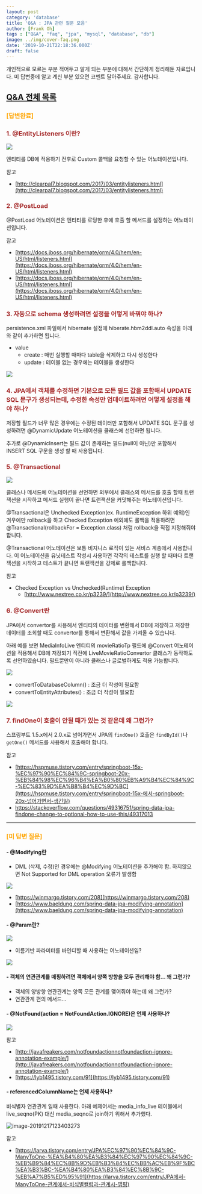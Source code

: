 ```yaml
---
layout: post
category: 'database'
title: 'Q&A : JPA 관련 질문 모음'
author: [Frank Oh]
tags : ["Q&A", "faq", "jpa", "mysql", "database", "db"]
image: ../img/cover-faq.png
date: '2019-10-21T22:18:36.000Z'
draft: false
---
```


개인적으로 모르는 부분 적어두고 알게 되는 부분에 대해서 간단하게 정리해둔 자료입니다.
미 답변중에 알고 계신 부분 있으면 코멘트 달아주세요. 감사합니다.

## [Q&A 전체 목록](https://blog.advenoh.pe.kr/java/QA-%EA%B0%9C%EB%B0%9C%EA%B4%80%EB%A0%A8-%EC%A7%88%EB%AC%B8-%EB%AA%A8%EC%9D%8C/)

### <span style="color:orange">[답변완료]</span>

### <span style="color:brown">1. @EntityListeners 이란?</span>

![](images/QA-JPA-관련-질문-모음/image_12.png)

엔티티를 DB에 적용하기 전후로 Custom 콜백을 요청할 수 있는 어노테이션입니다.

참고
* [http://clearpal7.blogspot.com/2017/03/entitylisteners.html](http://clearpal7.blogspot.com/2017/03/entitylisteners.html)

### <span style="color:brown">2. @PostLoad</span>

@PostLoad 어노테이션은 엔티티를 로딩한 후에 호출 할 메서드를 설정하는 어노테이션입니다.

참고
* [https://docs.jboss.org/hibernate/orm/4.0/hem/en-US/html/listeners.html](https://docs.jboss.org/hibernate/orm/4.0/hem/en-US/html/listeners.html)
* [https://docs.jboss.org/hibernate/orm/4.0/hem/en-US/html/listeners.html](https://docs.jboss.org/hibernate/orm/4.0/hem/en-US/html/listeners.html)

### <span style="color:brown">3. 자동으로 schema 생성하려면 설정을 어떻게 바꿔야 하나?</span>

persistence.xml 파일에서 hibernate 설정에 hiberate.hbm2ddl.auto 속성을 아래와 같이 추가하면 됩니다.
* value
	* create : 매번 실행할 때마다 table을 삭제하고 다시 생성한다
	* update : 테이블 없는 경우에는 테이블을 생성한다

![](images/QA-JPA-관련-질문-모음/13622F05-65DF-4173-81A0-4E974021B413.png)

### <span style="color:brown">4. JPA에서 객체를 수정하면 기본으로 모든 필드 값을 포함해서 UPDATE SQL 문구가 생성되는데, 수정한 속성만 업데이트하려면 어떻게 설정을 해야 하나?</span>

저장할 필드가 너무 많은 경우에는 수정된 데이터만 포함해서 UPDATE SQL 문구를 생성하려면 @DynamicUpdate 어노테이션을 클래스에 선언하면 됩니다.

추가로 @DynamicInsert는 필드 값이 존재하는 필드(null이 아닌)만 포함해서 INSERT SQL 구문을 생성 할 때 사용됩니다.

### <span style="color:brown">5. @Transactional</span>

![](images/QA-JPA-관련-질문-모음/image_6.png)

클래스나 메서드에 어노테이션을 선언하면 외부에서 클래스의 메서드를 호출 할때 트랜잭션을 시작하고 메서드 실행이 끝나면 트랜잭션을 커밋해주는 어노테이션입니다.

@Transactional은 Unchecked Exception(ex. RuntimeException 하위 예외)인 겨우에만 rollback을 하고 Checked Exception 예외에도 롤백을 적용하려면 @Transactional(rollbackFor = Exception.class) 처럼 rollback을 직접 지정해줘야 합니다.

@Transactional 어노테이션은 보통 비지니스 로직이 있는 서비스 계층에서 사용합니다. 이 어노테이션을 유닛테스트 작성시 사용하면 각각의 테스트를 실행 할 때마다 트랜잭션을 시작하고 테스트가 끝나면 트랜잭션을 강제로 롤백합니다.

참고
* Checked Exception vs Unchecked(Runtime) Exception
	* [http://www.nextree.co.kr/p3239/](http://www.nextree.co.kr/p3239/)

### <span style="color:brown">6. @Convert란</span>

JPA에서 convertor를 사용해서 엔티티의 데이터를 변환해서 DB에 저장하고 저장한 데이터를 조회할 때도 convertor를 통해서 변환해서 값을 가져올 수 있습니다.

아래 예를 보면 MediaInfoLive 엔티티의 movieRatioTp 필드에 @Convert 어노테이션을 적용해서 DB에 저장되기 직전에 LiveMovieRatioConvertor 클래스가 동작하도록 선언하였습니다. 필드뿐만이 아니라 클래스나 글로벌하게도 적용 가능합니다.

![](images/QA-JPA-관련-질문-모음/image_4.png)

* convertToDatabaseColumn() : 조금 더 작성이 필요함
* convertToEntityAttributes() : 조금 더 작성이 필요함

![](images/QA-JPA-관련-질문-모음/image_8.png)

### <span style="color:brown">7. findOne이 호출이 안될 때가 있는 것 같은데 왜 그런가?</span>

스프링부트 1.5.x에서 2.0.x로 넘어가면서 JPA의 `findOne()` 호출은 `findById()`나 `getOne()` 메서드를 사용해서 호출해야 합니다. 

참고

- [https://hspmuse.tistory.com/entry/springboot-15x-%EC%97%90%EC%84%9C-springboot-20x-%EB%84%98%EC%96%B4%EA%B0%80%EB%A9%B4%EC%84%9C-%EC%83%9D%EA%B8%B4%EC%9D%BC](https://hspmuse.tistory.com/entry/springboot-15x-에서-springboot-20x-넘어가면서-생긴일)
- https://stackoverflow.com/questions/49316751/spring-data-jpa-findone-change-to-optional-how-to-use-this/49317013

- - - -

### <span style="color:orange">[미 답변 질문]</span>

#### -  @Modifying란
  - DML (삭제, 수정)인 경우에는 @Modifying 어노테이션을 추가해야 함. 하지않으면 Not Supported for DML operation 오류가 발생함

![](images/QA-JPA-관련-질문-모음/image_10.png)

* [https://winmargo.tistory.com/208](https://winmargo.tistory.com/208)
* [https://www.baeldung.com/spring-data-jpa-modifying-annotation](https://www.baeldung.com/spring-data-jpa-modifying-annotation)

#### -  @Param란?

![](images/QA-JPA-관련-질문-모음/image_1.png)

  - 이름기반 파라미터를 바인디할 때 사용하는 어노테이션임?

![](images/QA-JPA-관련-질문-모음/image_3.png)

#### -  객체의 연관관계를 매핑하려면 객체에서 양쪽 방향을 모두 관리해야 함… 왜 그런가?
  - 객체의 양방향 연관관계는 양쪽 모든 관계를 맺어줘야 하는데 왜 그런가?
  - 연관관계 편의 메서드…

#### -  @NotFound(action = NotFoundAction.IGNORE)은 언제 사용하나?
![](images/QA-JPA-관련-질문-모음/image_9.png)

참고

* [http://javafreakers.com/notfoundactionnotfoundaction-ignore-annotation-example/](http://javafreakers.com/notfoundactionnotfoundaction-ignore-annotation-example/)
* [https://lyb1495.tistory.com/91](https://lyb1495.tistory.com/91)



#### - referencedColumnName는 언제 사용하나? 

비식별자 연관관계 일때 사용한다. 아래 예제어서는 media_info_live 테이블에서 live_seqno(PK) 대신 media_seqno로 join하기 위해서 추가했다. 

![image-20191217123403273](images/QA-JPA-관련-질문-모음/image_13.png)

참고

- [https://larva.tistory.com/entry/JPA%EC%97%90%EC%84%9C-ManyToOne-%EA%B4%80%EA%B3%84%EC%97%90%EC%84%9C-%EB%B9%84%EC%8B%9D%EB%B3%84%EC%BB%AC%EB%9F%BC%EA%B3%BC-%EA%B4%80%EA%B3%84%EC%8B%9C-%EB%A7%B5%ED%95%91](https://larva.tistory.com/entry/JPA에서-ManyToOne-관계에서-비식별컬럼과-관계시-맵핑)

